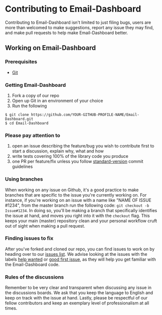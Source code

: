 # Contributing to Email-Dashboard
Contributing to Email-Dashboard isn't limited to just filing bugs, users are more than welcomed to make suggestions, report any issue they may find, and make pull requests to help make Email-Dashboard better.

## Working on Email-Dashboard
### Prerequisites
* [Git](https://git-scm.com/)

### Getting Email-Dashboard
1. Fork a copy of our repo
2. Open up Git in an environment of your choice
3. Run the following

```
$ git clone https://github.com/YOUR-GITHUB-PROFILE-NAME/Email-Dashboard.git
$ cd Email-Dashboard
```

### Please pay attention to
1. open an issue describing the feature/bug you wish to contribute first to start a discussion, explain why, what and how
2. write tests covering 100% of the library code you produce
3. one PR per feature/fix unless you follow [standard-version](https://github.com/conventional-changelog/standard-version) commit guidelines

### Using branches
When working on any issue on Github, it's a good practice to make branches that are specific to the issue you're currently working on. For instance, if you're working on an issue with a name like "NAME OF ISSUE #1234", from the master branch run the following code: `git checkout -b Issue#1234`. In doing so, you'll be making a branch that specifically identifies the issue at hand, and moves you right into it with the `checkout` flag. This keeps your main (master) repository clean and your personal workflow cruft out of sight when making a pull request. 

### Finding issues to fix
After you've forked and cloned our repo, you can find issues to work on by heading over to our [issues list](https://github.com/Email-Dashboard/Email-Dashboard/issues). We advise looking at the issues with the labels [help wanted](https://github.com/Email-Dashboard/Email-Dashboard/issues?q=is%3Aissue+is%3Aopen+label%3A%22help+wanted%22) or [good first issue](https://github.com/Email-Dashboard/Email-Dashboard/issues?q=is%3Aissue+is%3Aopen+label%3A%22good+first+issue%22), as they will help you get familiar with the Email-Dashboard code. 

### Rules of the discussions
Remember to be very clear and transparent when discussing any issue in the discussions boards. We ask that you keep the language to English and keep on track with the issue at hand. Lastly, please be respectful of our fellow contributors and keep an exemplary level of professionalism at all times.  
